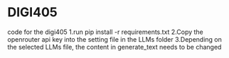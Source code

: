# DIGI405
code for the digi405
1.run pip install -r requirements.txt
2.Copy the openrouter api key into the setting file in the LLMs folder
3.Depending on the selected LLMs file, the content in generate_text needs to be changed
